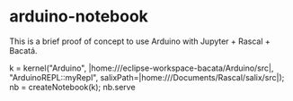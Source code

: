 # arduino-notebook
This is a brief proof of concept to use Arduino with Jupyter + Rascal + Bacatá.

k = kernel("Arduino", |home:///eclipse-workspace-bacata/Arduino/src|, "ArduinoREPL::myRepl", salixPath=|home:///Documents/Rascal/salix/src|);
nb = createNotebook(k);
nb.serve
